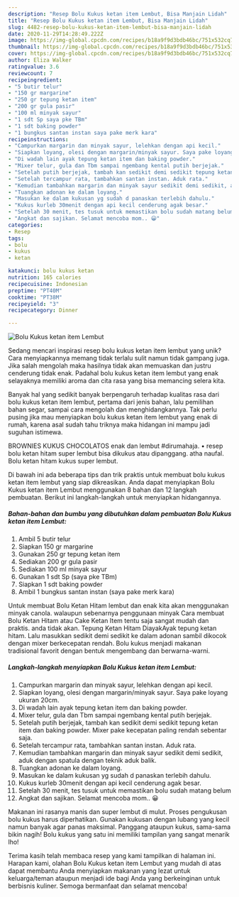 ```yaml
---
description: "Resep Bolu Kukus ketan item Lembut, Bisa Manjain Lidah"
title: "Resep Bolu Kukus ketan item Lembut, Bisa Manjain Lidah"
slug: 4482-resep-bolu-kukus-ketan-item-lembut-bisa-manjain-lidah
date: 2020-11-29T14:28:49.222Z
image: https://img-global.cpcdn.com/recipes/b18a9f9d3bdb46bc/751x532cq70/bolu-kukus-ketan-item-lembut-foto-resep-utama.jpg
thumbnail: https://img-global.cpcdn.com/recipes/b18a9f9d3bdb46bc/751x532cq70/bolu-kukus-ketan-item-lembut-foto-resep-utama.jpg
cover: https://img-global.cpcdn.com/recipes/b18a9f9d3bdb46bc/751x532cq70/bolu-kukus-ketan-item-lembut-foto-resep-utama.jpg
author: Eliza Walker
ratingvalue: 3.6
reviewcount: 7
recipeingredient:
- "5 butir telur"
- "150 gr margarine"
- "250 gr tepung ketan item"
- "200 gr gula pasir"
- "100 ml minyak sayur"
- "1 sdt Sp saya pke TBm"
- "1 sdt baking powder"
- "1 bungkus santan instan saya pake merk kara"
recipeinstructions:
- "Campurkan margarin dan minyak sayur, lelehkan dengan api kecil."
- "Siapkan loyang, olesi dengan margarin/minyak sayur. Saya pake loyang ukuran 20cm."
- "Di wadah lain ayak tepung ketan item dan baking powder."
- "Mixer telur, gula dan Tbm sampai ngembang kental putih berjejak."
- "Setelah putih berjejak, tambah kan sedikit demi sedikit tepung ketan item dan baking powder. Mixer pake kecepatan paling rendah sebentar saja."
- "Setelah tercampur rata, tambahkan santan instan. Aduk rata."
- "Kemudian tambahkan margarin dan minyak sayur sedikit demi sedikit, aduk dengan spatula dengan teknik aduk balik."
- "Tuangkan adonan ke dalam loyang."
- "Masukan ke dalam kukusan yg sudah d panaskan terlebih dahulu."
- "Kukus kurleb 30menit dengan api kecil cenderung agak besar."
- "Setelah 30 menit, tes tusuk untuk memastikan bolu sudah matang belum"
- "Angkat dan sajikan. Selamat mencoba mom.. 😀"
categories:
- Resep
tags:
- bolu
- kukus
- ketan

katakunci: bolu kukus ketan 
nutrition: 165 calories
recipecuisine: Indonesian
preptime: "PT40M"
cooktime: "PT38M"
recipeyield: "3"
recipecategory: Dinner

---
```



![Bolu Kukus ketan item Lembut](https://img-global.cpcdn.com/recipes/b18a9f9d3bdb46bc/751x532cq70/bolu-kukus-ketan-item-lembut-foto-resep-utama.jpg)

Sedang mencari inspirasi resep bolu kukus ketan item lembut yang unik? Cara menyiapkannya memang tidak terlalu sulit namun tidak gampang juga. Jika salah mengolah maka hasilnya tidak akan memuaskan dan justru cenderung tidak enak. Padahal bolu kukus ketan item lembut yang enak selayaknya memiliki aroma dan cita rasa yang bisa memancing selera kita.

Banyak hal yang sedikit banyak berpengaruh terhadap kualitas rasa dari bolu kukus ketan item lembut, pertama dari jenis bahan, lalu pemilihan bahan segar, sampai cara mengolah dan menghidangkannya. Tak perlu pusing jika mau menyiapkan bolu kukus ketan item lembut yang enak di rumah, karena asal sudah tahu triknya maka hidangan ini mampu jadi suguhan istimewa.

BROWNIES KUKUS CHOCOLATOS enak dan lembut #dirumahaja. • resep bolu ketan hitam super lembut bisa dikukus atau dipanggang. atha naufal. Bolu ketan hitam kukus super lembut.


Di bawah ini ada beberapa tips dan trik praktis untuk membuat bolu kukus ketan item lembut yang siap dikreasikan. Anda dapat menyiapkan Bolu Kukus ketan item Lembut menggunakan 8 bahan dan 12 langkah pembuatan. Berikut ini langkah-langkah untuk menyiapkan hidangannya.

<!--inarticleads1-->

##### Bahan-bahan dan bumbu yang dibutuhkan dalam pembuatan Bolu Kukus ketan item Lembut:

1. Ambil 5 butir telur
1. Siapkan 150 gr margarine
1. Gunakan 250 gr tepung ketan item
1. Sediakan 200 gr gula pasir
1. Sediakan 100 ml minyak sayur
1. Gunakan 1 sdt Sp (saya pke TBm)
1. Siapkan 1 sdt baking powder
1. Ambil 1 bungkus santan instan (saya pake merk kara)


Untuk membuat Bolu Ketan Hitam lembut dan enak kita akan menggunakan minyak canola. walaupun sebenarnya penggunaan minyak Cara membuat Bolu Ketan Hitam atau Cake Ketan Item tentu saja sangat mudah dan praktis. anda tidak akan. Tepung Ketan Hitam DiayakAyak tepung ketan hitam. Lalu masukkan sedikit demi sedikit ke dalam adonan sambil dikocok dengan mixer berkecepatan rendah. Bolu kukus menjadi makanan tradisional favorit dengan bentuk mengembang dan berwarna-warni. 

<!--inarticleads2-->

##### Langkah-langkah menyiapkan Bolu Kukus ketan item Lembut:

1. Campurkan margarin dan minyak sayur, lelehkan dengan api kecil.
1. Siapkan loyang, olesi dengan margarin/minyak sayur. Saya pake loyang ukuran 20cm.
1. Di wadah lain ayak tepung ketan item dan baking powder.
1. Mixer telur, gula dan Tbm sampai ngembang kental putih berjejak.
1. Setelah putih berjejak, tambah kan sedikit demi sedikit tepung ketan item dan baking powder. Mixer pake kecepatan paling rendah sebentar saja.
1. Setelah tercampur rata, tambahkan santan instan. Aduk rata.
1. Kemudian tambahkan margarin dan minyak sayur sedikit demi sedikit, aduk dengan spatula dengan teknik aduk balik.
1. Tuangkan adonan ke dalam loyang.
1. Masukan ke dalam kukusan yg sudah d panaskan terlebih dahulu.
1. Kukus kurleb 30menit dengan api kecil cenderung agak besar.
1. Setelah 30 menit, tes tusuk untuk memastikan bolu sudah matang belum
1. Angkat dan sajikan. Selamat mencoba mom.. 😀


Makanan ini rasanya manis dan super lembut di mulut. Proses pengukusan bolu kukus harus diperhatikan. Gunakan kukusan dengan lubang yang kecil namun banyak agar panas maksimal. Panggang ataupun kukus, sama-sama bikin nagih! Bolu kukus yang satu ini memiliki tampilan yang sangat menarik lho! 

Terima kasih telah membaca resep yang kami tampilkan di halaman ini. Harapan kami, olahan Bolu Kukus ketan item Lembut yang mudah di atas dapat membantu Anda menyiapkan makanan yang lezat untuk keluarga/teman ataupun menjadi ide bagi Anda yang berkeinginan untuk berbisnis kuliner. Semoga bermanfaat dan selamat mencoba!
